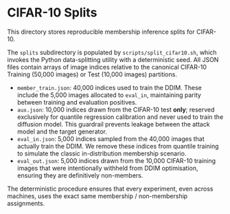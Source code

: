 # CIFAR-10 Splits

This directory stores reproducible membership inference splits for CIFAR-10.

The `splits` subdirectory is populated by `scripts/split_cifar10.sh`, which
invokes the Python data-splitting utility with a deterministic seed. All JSON
files contain arrays of image indices relative to the canonical CIFAR-10
Training (50,000 images) or Test (10,000 images) partitions.

- `member_train.json`: 40,000 indices used to train the DDIM. These include the
  5,000 images allocated to `eval_in`, maintaining parity between training and
  evaluation positives.
- `aux.json`: 10,000 indices drawn from the CIFAR-10 test **only**; reserved
  exclusively for quantile regression calibration and never used to train the
  diffusion model. This guardrail prevents leakage between the attack model
  and the target generator.
- `eval_in.json`: 5,000 indices sampled from the 40,000 images that actually
  train the DDIM. We remove these indices from quantile training to simulate
  the classic in-distribution membership scenario.
- `eval_out.json`: 5,000 indices drawn from the 10,000 CIFAR-10 training
  images that were intentionally withheld from DDIM optimisation, ensuring
  they are definitively non-members.

The deterministic procedure ensures that every experiment, even across
machines, uses the exact same membership / non-membership assignments.

